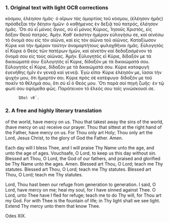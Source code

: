 ### 1. Original text with light OCR corrections

κόσμου, ἐλέησον ἡμᾶς· ὁ αἴρων τὰς ἁμαρτίας τοῦ κόσμου, (ἐλέησον ἡμᾶς) πρόσδεξαι τὴν δέησιν ἡμῶν· ὁ καθήμενος ἐν δεξιᾷ τοῦ πατρός, ἐλέησον ἡμᾶς. Ὅτι σὺ εἶ μόνος ἅγιος, σὺ εἶ μόνος Κύριος, Ἰησοῦς Χριστὸς, εἰς δόξαν Θεοῦ πατρός. Ἀμήν. Καθ᾿ ἑκάστην ἡμέραν εὐλογήσω σε, καὶ αἰνέσω τὸ ὄνομά σου εἰς τὸν αἰῶνα, καὶ εἰς τὸν αἰῶνα τοῦ αἰῶνος. Καταξίωσον Κύριε καὶ τὴν ἡμέραν ταύτην ἀναμαρτήτους φυλαχθῆναι ἡμᾶς. Εὐλογητὸς εἶ Κύριε ὁ Θεὸς τῶν πατέρων ἡμῶν, καὶ αἰνετὸν καὶ δεδοξασμένον τὸ ὄνομά σου εἰς τοὺς αἰῶνας. Ἀμήν. Εὐλογητὸς εἶ Κύριε, δίδαξόν με τὰ δικαιώματά σου· Εὐλογητὸς εἶ Κύριε, δίδαξόν με τὰ δικαιώματά σου. Εὐλογητὸς εἶ Κύριε, δίδαξόν με τὰ δικαιώματά σου. Κύριε καταφυγὴ ἐγενήθης ἡμῖν ἐν γενεᾷ καὶ γενεᾷ. Ἐγὼ εἶπα· Κύριε ἐλέησόν με, ἴασαι τὴν ψυχήν μου, ὅτι ἥμαρτόν σοι. Κύριε πρὸς σὲ κατέφυγα· δίδαξόν με τοῦ ποιεῖν τὸ θέλημά σου, ὅτι σὺ εἶ ὁ Θεός μου. Ὅτι παρὰ σοὶ πηγὴ ζωῆς· ἐν τῷ φωτί σου ὀψόμεθα φῶς. Παράτεινον τὸ ἔλεός σου τοῖς γινώσκουσί σε.

          Ὠδαὶ ιθ´.

### 2. A free and highly literary translation

of the world, have mercy on us.
Thou that takest away the sins of the world, (have mercy on us) receive our prayer.
Thou that sittest at the right hand of the Father, have mercy on us.
For Thou only art Holy; Thou only art the Lord, Jesus Christ, to the glory of God the Father. Amen.

Each day will I bless Thee, and I will praise Thy Name unto the age, and unto the age of ages.
Vouchsafe, O Lord, to keep us this day without sin.
Blessed art Thou, O Lord, the God of our fathers, and praised and glorified be Thy Name unto the ages. Amen.
Blessed art Thou, O Lord; teach me Thy statutes.
Blessed art Thou, O Lord; teach me Thy statutes.
Blessed art Thou, O Lord; teach me Thy statutes.

Lord, Thou hast been our refuge from generation to generation.
I said, O Lord, have mercy on me; heal my soul, for I have sinned against Thee.
O Lord, unto Thee have I fled for refuge; teach me to do Thy will, for Thou art my God.
For with Thee is the fountain of life; in Thy light shall we see light.
Extend Thy mercy unto them that know Thee.

Odes XIX.